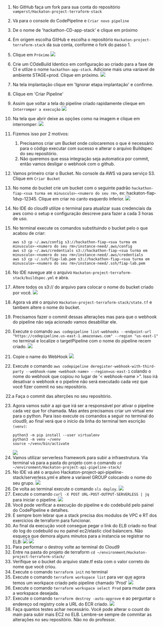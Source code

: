 1. No GitHub faça um fork para sua conta do repositório `vamperst/Hackaton-project-terraform-stack`
2. Vá para o console do CodePipeline e `Criar novo pipeline`
3. De o nome de 'hackathon-CD-app-stack' e clique em próximo
4. Em origem escolha GitHub e escolha o repositório `Hackaton-project-terraform-stack` da sua conta, conforme o fork do passo 1.
5. Clique em `Próximo`
   ![](img/cp1.png)
6. Crie um COdeBuild Identico em configuração ao criado para a fase de CI e utlize o nome `hackathon-app-stack`. Adicione mais uma variavel de ambiente STAGE=prod. Clique em próximo.
   ![](img/cb1.png)
7. Na tela implantação clique em 'Ignorar etapa implantação' e confirme.
8. Clique em 'Criar Pipeline'
9.  Assim que voltar a tela do pipeline criado rapidamente clieque em `Interromper a execução`
    ![](img/cp2.png)
10. Na tela que abrir deixe as opções como na imagem e clique em interromper:
    ![](img/cp3.png)
11. Fizemos isso por 2 motivos:
    1.  Precisamos criar um Bucket onde colocaremos o que é necessário para o código executar com sucesso e alterar o arquivo Buildspec do seu repositório.
    2.  Não queremos que essa integração seja automatica por commit, então vamos desligar o webhook com o github.
12. Vamos primeiro criar o Bucket. No console da AWS vá para serviço S3. Clique em `Criar Bucket`
13. No nome do bucket crie um bucket com o seguinte padrão `hackathon-fiap-<sua turma em minusculo>-<numero do seu rm>`, ex: hackaton-fiap-1dvp-12345. Clique em criar no canto esquerdo inferior.
    ![](img/s3-1.png)
14. No IDE do cloud9 utilize o terminal para atualizar suas credenciais da aws como o setup e configuração descreve para fazer a cada 3 horas de uso.
15. No terminal execute os comandos substituindo o bucket pelo o que acabou de criar:
    ```
    aws s3 cp ~/.aws/config s3://hackathon-fiap-<sua turma em minusculo>-<numero do seu rm>/instance-need/.aws/config
    aws s3 cp ~/.aws/credentials s3://hackathon-fiap-<sua turma em minusculo>-<numero do seu rm>/instance-need/.aws/credentials
    aws s3 cp ~/.ssh/fiap-lab.pem s3://hackathon-fiap-<sua turma em minusculo>-<numero do seu rm>/instance-need/.ssh/fiap-lab.pem
    ```
16. No IDE navegue até o arquivo `Hackaton-project-terraform-stack/buildspec.yml` e abra.
17. Altere todos os s3:// do arquivo para colocar o nome do bucket criado por você.
    ![](img/ide1.png)
18. Agora vá até o arquivo `Hackaton-project-terraform-stack/state.tf` e tambem altere o nome do bucket.
19. Precisamos fazer o commit dessas alterações mas para que o webhook do pipeline não seja acionado vamos desabilitar ele.
20. Execute o comando `aws codepipeline list-webhooks --endpoint-url "https://codepipeline.us-east-1.amazonaws.com" --region "us-east-1"` no terminal e localize o targetPipeline com o nome do pipeline recem criado.
    ![](img/ter1.png)
    
21. Copie o name do WebHook
    ![](img/ter2.png)
22. Execute o comando `aws codepipeline deregister-webhook-with-third-party --webhook-name <webhook-name> --region=us-east-1` colando o nome do webhook que copiou no lugar de '< webhook-name >". Isso irá desativar o webhook e o pipeline não será executado cada vez que você fizer commit no seu repositório.
    
22.a  Faça o commit das alterções no seu repositório.

23. Agora vamos subir a api que irá ser a responsável por ativar o pipeline cada vez que for chamada. Mas antes precisamos criar um virtual env para o python. Para isso execute os comandos a seguir no terminal do cloud9, ao final verá que o inicio da linha do terminal tem  escrição `(venv)`:
    ```
    python3 -m pip install --user virtualenv
    python3 -m venv ~/venv
    source ~/venv/bin/activate
    ```
    ![](img/ter3.png)
24. Vamos utilizar serverless framework para subir a infraestrutura. Via terminal vá para a pasta do projeto com o comando `cd ~/environment/Hackaton-project-api-pipeline-stack/`
25. No IDE vá até o arquivo Hackaton-project-api-pipeline-stack/serverless.yml e altere a variavel GROUP colocando o nome do seu grupo.
    ![](img/sls1.png)
26. De volta ao terminal execute o comando `sls deploy`.
    ![](img/sls2.png)
27. Execute o comando `curl -X POST URL-POST-OUTPUT-SERVERLESS | jq` para iniciar o pipeline.
    ![](img/ter4.png)
28. Você pode verificar a execução do pipeline e do codebuild pelo painel do CodePipeline e detalhes.
29. É sempre bom lebrar que a stack precisa dos modulos de VPC e RT dos exercicios de terraform para funcionar.
30. Ao final da execução você consegue pegar o link do ELB criado no final do log do codebuild ou no painel ec2/elastic clod balancers. Não esqueça que demora alguns minutos para a instancia se registrar no ELB:
    ![](img/cb2.png)
    ![](img/elb1.png)
31. Para performar o destroy volte ao terminal do Cloud9
32. Entre na pasta do projeto de terraform `cd ~/environment/Hackaton-project-terraform-stack/`
33. Verifique se o bucket do arquivo state.tf esta com o valor correto do nome que você criou.
34. Execute o comando `terraform init` no terminal
35. Execute o comando `terraform workspace list` para ver que agora temos um workpace criado pelo pipeline chamado 'Prod'
    ![](img/ter5.png)
36. Execute o comando `terraform workspace select Prod` para mudar para a workspace desejada.
37. Execute o comando `terraform destroy -auto-approve` e ao perguntar o endereço od registry cole a URL do ECR criado.
    ![](img/ter6.png)
38. Faça quantos testes achar necessário. Você pode alterar o count do main para subir mais EC2 no ELB. Lembre-se sempre de commitar as alterações no seu repositório. Não no do professor. 